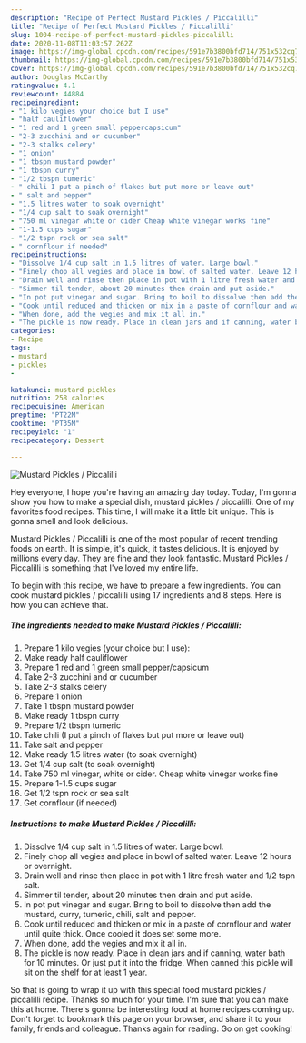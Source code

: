 ```yaml
---
description: "Recipe of Perfect Mustard Pickles / Piccalilli"
title: "Recipe of Perfect Mustard Pickles / Piccalilli"
slug: 1004-recipe-of-perfect-mustard-pickles-piccalilli
date: 2020-11-08T11:03:57.262Z
image: https://img-global.cpcdn.com/recipes/591e7b3800bfd714/751x532cq70/mustard-pickles-piccalilli-recipe-main-photo.jpg
thumbnail: https://img-global.cpcdn.com/recipes/591e7b3800bfd714/751x532cq70/mustard-pickles-piccalilli-recipe-main-photo.jpg
cover: https://img-global.cpcdn.com/recipes/591e7b3800bfd714/751x532cq70/mustard-pickles-piccalilli-recipe-main-photo.jpg
author: Douglas McCarthy
ratingvalue: 4.1
reviewcount: 44884
recipeingredient:
- "1 kilo vegies your choice but I use"
- "half cauliflower"
- "1 red and 1 green small peppercapsicum"
- "2-3 zucchini and or cucumber"
- "2-3 stalks celery"
- "1 onion"
- "1 tbspn mustard powder"
- "1 tbspn curry"
- "1/2 tbspn tumeric"
- " chili I put a pinch of flakes but put more or leave out"
- " salt and pepper"
- "1.5 litres water to soak overnight"
- "1/4 cup salt to soak overnight"
- "750 ml vinegar white or cider Cheap white vinegar works fine"
- "1-1.5 cups sugar"
- "1/2 tspn rock or sea salt"
- " cornflour if needed"
recipeinstructions:
- "Dissolve 1/4 cup salt in 1.5 litres of water. Large bowl."
- "Finely chop all vegies and place in bowl of salted water. Leave 12 hours or overnight."
- "Drain well and rinse then place in pot with 1 litre fresh water and 1/2 tspn salt."
- "Simmer til tender, about 20 minutes then drain and put aside."
- "In pot put vinegar and sugar. Bring to boil to dissolve then add the mustard, curry, tumeric, chili, salt and pepper."
- "Cook until reduced and thicken or mix in a paste of cornflour and water until quite thick. Once cooled it does set some more."
- "When done, add the vegies and mix it all in."
- "The pickle is now ready. Place in clean jars and if canning, water bath for 10 minutes. Or just put it into the fridge. When canned this pickle will sit on the shelf for at least 1 year."
categories:
- Recipe
tags:
- mustard
- pickles
- 

katakunci: mustard pickles  
nutrition: 258 calories
recipecuisine: American
preptime: "PT22M"
cooktime: "PT35M"
recipeyield: "1"
recipecategory: Dessert

---
```



![Mustard Pickles / Piccalilli](https://img-global.cpcdn.com/recipes/591e7b3800bfd714/751x532cq70/mustard-pickles-piccalilli-recipe-main-photo.jpg)

Hey everyone, I hope you're having an amazing day today. Today, I'm gonna show you how to make a special dish, mustard pickles / piccalilli. One of my favorites food recipes. This time, I will make it a little bit unique. This is gonna smell and look delicious.



Mustard Pickles / Piccalilli is one of the most popular of recent trending foods on earth. It is simple, it's quick, it tastes delicious. It is enjoyed by millions every day. They are fine and they look fantastic. Mustard Pickles / Piccalilli is something that I've loved my entire life.


To begin with this recipe, we have to prepare a few ingredients. You can cook mustard pickles / piccalilli using 17 ingredients and 8 steps. Here is how you can achieve that.

<!--inarticleads1-->

##### The ingredients needed to make Mustard Pickles / Piccalilli:

1. Prepare 1 kilo vegies (your choice but I use):
1. Make ready half cauliflower
1. Prepare 1 red and 1 green small pepper/capsicum
1. Take 2-3 zucchini and or cucumber
1. Take 2-3 stalks celery
1. Prepare 1 onion
1. Take 1 tbspn mustard powder
1. Make ready 1 tbspn curry
1. Prepare 1/2 tbspn tumeric
1. Take  chili (I put a pinch of flakes but put more or leave out)
1. Take  salt and pepper
1. Make ready 1.5 litres water (to soak overnight)
1. Get 1/4 cup salt (to soak overnight)
1. Take 750 ml vinegar, white or cider. Cheap white vinegar works fine
1. Prepare 1-1.5 cups sugar
1. Get 1/2 tspn rock or sea salt
1. Get  cornflour (if needed)




<!--inarticleads2-->

##### Instructions to make Mustard Pickles / Piccalilli:

1. Dissolve 1/4 cup salt in 1.5 litres of water. Large bowl.
1. Finely chop all vegies and place in bowl of salted water. Leave 12 hours or overnight.
1. Drain well and rinse then place in pot with 1 litre fresh water and 1/2 tspn salt.
1. Simmer til tender, about 20 minutes then drain and put aside.
1. In pot put vinegar and sugar. Bring to boil to dissolve then add the mustard, curry, tumeric, chili, salt and pepper.
1. Cook until reduced and thicken or mix in a paste of cornflour and water until quite thick. Once cooled it does set some more.
1. When done, add the vegies and mix it all in.
1. The pickle is now ready. Place in clean jars and if canning, water bath for 10 minutes. Or just put it into the fridge. When canned this pickle will sit on the shelf for at least 1 year.




So that is going to wrap it up with this special food mustard pickles / piccalilli recipe. Thanks so much for your time. I'm sure that you can make this at home. There's gonna be interesting food at home recipes coming up. Don't forget to bookmark this page on your browser, and share it to your family, friends and colleague. Thanks again for reading. Go on get cooking!

